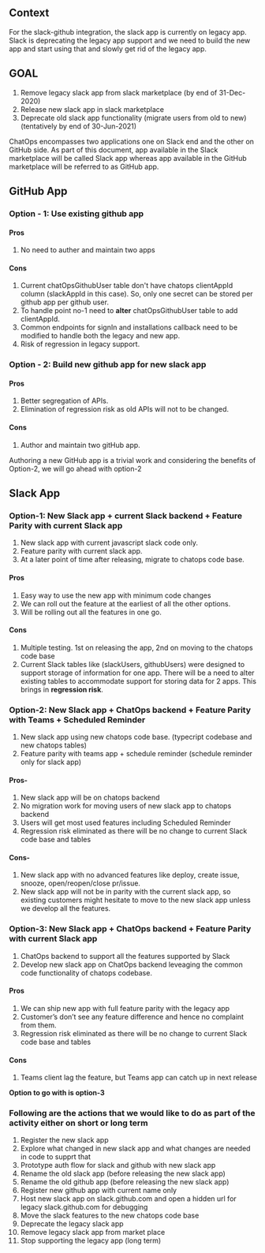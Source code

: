 ## Context

For the slack-github integration, the slack app is currently on legacy app. Slack is deprecating the legacy app support and we need to build the new app and start using that and slowly get rid of the legacy app.


## GOAL
1. Remove legacy slack app from slack marketplace (by end of 31-Dec-2020)
2. Release new slack app in slack marketplace
3. Deprecate old slack app functionality (migrate users from old to new) (tentatively by end of 30-Jun-2021)

ChatOps encompasses two applications one on Slack end and the other on GitHub side. As part of this document, app available in the Slack marketplace will be called Slack app whereas app available in the GitHub marketplace will be referred to as GitHub app.

## GitHub App
### Option - 1: Use existing github app
#### Pros
1. No need to auther and maintain two apps
#### Cons
1. Current chatOpsGithubUser table don't have chatops clientAppId column (slackAppId in this case). So, only one secret can be stored per github app per github user. 
2. To handle point no-1 need to **alter** chatOpsGithubUser table to add clientAppId.
3. Common endpoints for signIn and installations callback need to be modified to handle both the legacy and new app.
4. Risk of regression in legacy support.

### Option - 2: Build new github app for new slack app
#### Pros
1. Better segregation of APIs.
2. Elimination of regression risk as old APIs will not to be changed.
#### Cons
1. Author and maintain two gitHub app.


Authoring a new GitHub app is a trivial work and considering the benefits of Option-2, we will go ahead with option-2

## Slack App

### Option-1: New Slack app + current Slack backend + Feature Parity with current Slack app
 
1. New slack app with current javascript slack code only.
2. Feature parity with current slack app.
3. At a later point of time after releasing, migrate to chatops code base.

#### Pros
1. Easy way to use the new app with minimum code changes
2. We can roll out the feature at the earliest of all the other options.
3. Will be rolling out all the features in one go.

#### Cons
1. Multiple testing. 1st on releasing the app, 2nd on moving to the chatops code base
2. Current Slack tables like (slackUsers, githubUsers) were designed to support storage of information for one app. There will be a need to alter existing tables to accommodate support for storing data for 2 apps. This brings in **regression risk**.
 
### Option-2:  New Slack app + ChatOps backend + Feature Parity with Teams + Scheduled Reminder

1. New slack app using new chatops code base. (typecript codebase and new chatops tables)
2. Feature parity with teams app + schedule reminder (schedule reminder only for slack app)

#### Pros-
1. New slack app will be on chatops backend
2. No migration work for moving users of new slack app to chatops backend
3. Users will get most used features including Scheduled Reminder
4. Regression risk eliminated as there will be no change to current Slack code base and tables

#### Cons-
1. New slack app with no advanced features like deploy, create issue, snooze, open/reopen/close pr/issue.
2. New slack app will not be in parity with the current slack app, so existing customers might hesitate to move to the new slack app unless we develop all the features.


### Option-3: New Slack app + ChatOps backend + Feature Parity with current Slack app 

1. ChatOps backend to support all the features supported by Slack
2. Develop new slack app on ChatOps backend leveaging the common code functionality of chatops codebase.

#### Pros
1. We can ship new app with full feature parity with the legacy app
2. Customer’s don’t see any feature difference and hence no complaint from them.
3. Regression risk eliminated as there will be no change to current Slack code base and tables

#### Cons
1. Teams client lag the feature, but Teams app can catch up in next release

**Option to go with is option-3**


### Following are the actions that we would like to do as part of the activity either on short or long term
1. Register the new slack app
2. Explore what changed in new slack app and what changes are needed in code to supprt that
3. Prototype auth flow for slack and github with new slack app
4. Rename the old slack app (before releasing the new slack app)
5. Rename the old github app (before releasing the new slack app)
6. Register new github app with current name only
7. Host new slack app on slack.github.com and open a hidden url for legacy slack.github.com for debugging
8. Move the slack features to the new chatops code base
9. Deprecate the legacy slack app
10. Remove legacy slack app from market place
11. Stop supporting the legacy app (long term)
